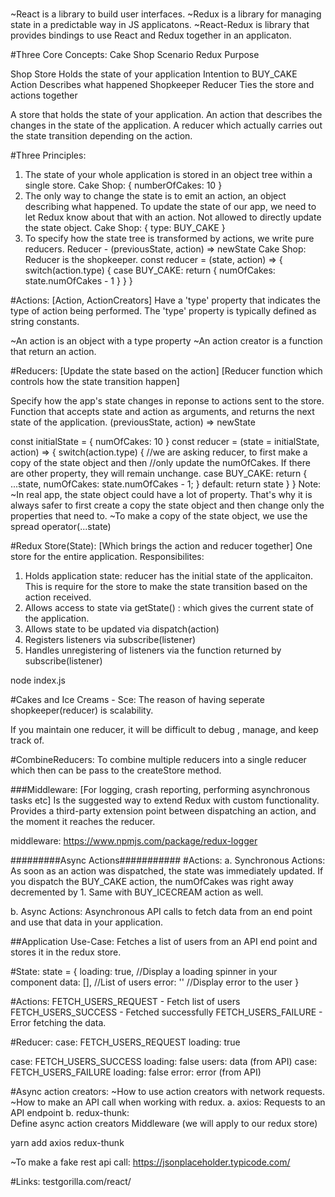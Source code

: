 #
~React is a library to build user interfaces.
~Redux is a library for managing state in a predictable way in JS applicatons.
~React-Redux is library that provides bindings to use React and Redux together in an applicaton.

#Three Core Concepts:
Cake Shop Scenario          Redux           Purpose

Shop                        Store           Holds the state of your application
Intention to BUY_CAKE       Action          Describes what happened
Shopkeeper                  Reducer         Ties the store and actions together

A store that holds the state of your application.
An action that describes the changes in the state of the application.
A reducer which actually carries out the state transition depending on the action.

#Three Principles:
1. The state of your whole application is stored in an object tree within a single store.
Cake Shop:
    {
        numberOfCakes: 10
    }
2. The only way to change the state is to emit an action, an object describing what happened.
To update the state of our app, we need to let Redux know about that with an action. Not allowed to directly update the state object.
Cake Shop:
{
    type: BUY_CAKE
}
3. To specify how the state tree is transformed by actions, we write pure reducers.
Reducer - (previousState, action) => newState
Cake Shop:
Reducer is the shopkeeper.
const reducer = (state, action) => {
    switch(action.type) {
        case BUY_CAKE: 
            return {
                numOfCakes: state.numOfCakes - 1
            }
    }
}

#Actions: [Action, ActionCreators]
Have a 'type' property that indicates the type of action being performed.
The 'type' property is typically defined as string constants.

~An action is an object with a type property
~An action creator is a function that return an action.

#Reducers: [Update the state based on the action] 
           [Reducer function which controls how the state transition happen]

Specify how the app's state changes in reponse to actions sent to the store.
Function that accepts state and action as arguments, and returns the next state of the application.
(previousState, action) => newState

const initialState = {
    numOfCakes: 10
}
const reducer = (state = initialState, action) => {
    switch(action.type) {
        //we are asking reducer, to first make a copy of the state object and then 
        //only update the numOfCakes. If there are other property, they will remain unchange.
        case BUY_CAKE: return {
            ...state,
            numOfCakes: state.numOfCakes - 1;
        }
        default: return state
    }
}
Note: 
~In real app, the state object could have a lot of property. That's why it is always safer to first create a copy the state object and then change only the properties that need to. 
~To make a copy of the state object, we use the spread operator(...state) 

#Redux Store(State): [Which brings the action and reducer together]
One store for the entire application.
Responsibilites:
 1. Holds application state: 
    reducer has the initial state of the applicaiton. This is require for the store to make the state transition based on the action received.
 2. Allows access to state via getState() : which gives the current state of the application. 
 3. Allows state to be updated via dispatch(action)
 4. Registers listeners via subscribe(listener)
 5. Handles unregistering of listeners via the function returned by subscribe(listener)

 node index.js

#Cakes and Ice Creams - Sce:
The reason of having seperate shopkeeper(reducer) is scalability.

If you maintain one reducer, it will be difficult to debug , manage, and keep track of. 

#CombineReducers: To combine multiple reducers into a single reducer which then can be pass to the createStore method.

###Middleware: [For logging, crash reporting, performing asynchronous tasks etc]
Is the suggested way to extend Redux with custom functionality.
Provides a third-party extension point between dispatching an action, and the moment it reaches the reducer.

  middleware:  https://www.npmjs.com/package/redux-logger

#########Async Actions###########
#Actions: 
a. Synchronous Actions: As soon as an action was dispatched, the state was immediately updated.
If you dispatch the BUY_CAKE action, the numOfCakes was right away decremented by 1.
Same with BUY_ICECREAM action as well.

b. Async Actions:
Asynchronous API calls to fetch data from an end point and use that data in your application.

##Application Use-Case: 
 Fetches a list of users from an API end point and stores it in the redux store.

#State: 
 state = {
     loading: true, //Display a loading spinner in your component
     data: [],      //List of users
     error: ''      //Display error to the user
 }

#Actions:
    FETCH_USERS_REQUEST  - Fetch list of users
    FETCH_USERS_SUCCESS  - Fetched successfully
    FETCH_USERS_FAILURE  - Error fetching the data.

#Reducer:
 case: FETCH_USERS_REQUEST
        loading: true
        
 case: FETCH_USERS_SUCCESS
        loading: false
        users: data (from API)
 case: FETCH_USERS_FAILURE
        loading: false
        error: error (from API)
 
  
#Async action creators:
~How to use action creators with network requests.
~How to make an API call when working with redux.
a. axios: Requests to an API endpoint 
b. redux-thunk:  
    Define async action creators
    Middleware (we will apply to our redux store)

yarn add axios redux-thunk

~To make a fake rest api call:
https://jsonplaceholder.typicode.com/

#Links:
testgorilla.com/react/



